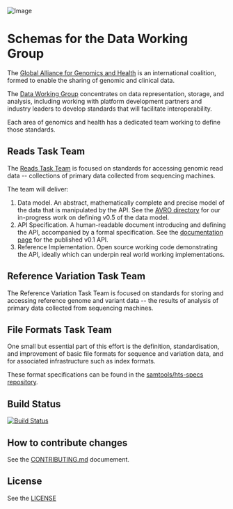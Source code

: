 ![Image](http://genomicsandhealth.org/files/logo_ga.png)


# Schemas for the Data Working Group


The [Global Alliance for Genomics and Health][ga4gh] is an international
coalition, formed to enable the sharing of genomic and clinical data.

The [Data Working Group](http://genomicsandhealth.org/files/public/Priorities%20-%20without%20membership%20DWG_0.pdf) concentrates on data representation, storage, and analysis, including working with platform development partners and industry leaders to develop standards that will facilitate interoperability.

Each area of genomics and health has a dedicated team working to define those standards.


## Reads Task Team

The [Reads Task Team](https://groups.google.com/forum/#!forum/dwgreadtaskteam) is focused on standards for accessing genomic read data -- collections of primary data collected from sequencing machines.

The team will deliver:
  1. Data model. An abstract, mathematically complete and precise model of the data that is manipulated by the API. See the [AVRO directory](src/main/resources/avro) for our in-progress work on defining v0.5 of the data model. 
  2. API Specification. A human-readable document introducing and defining the API, accompanied by a formal specification. See the [documentation page](https://ga4gh.github.io/apis/reads/v0.1/) for the published v0.1 API.
  3. Reference Implementation. Open source working code demonstrating the API, ideally which can underpin real world working implementations.

## Reference Variation Task Team

The Reference Variation Task Team is focused on standards for storing and accessing reference genome and variant data -- the results of analysis of primary data collected from sequencing machines.

## File Formats Task Team

One small but essential part of this effort is the definition,
standardisation, and improvement of basic file formats for sequence and
variation data, and for associated infrastructure such as index formats.

These format specifications can be found in the
[samtools/hts-specs repository][hts-specs].

[ga4gh]:      http://genomicsandhealth.org/
[hts-specs]:  https://github.com/samtools/hts-specs


## Build Status

[![Build Status](https://travis-ci.org/ga4gh/schemas.svg?branch=master)](https://travis-ci.org/ga4gh/schemas)

## How to contribute changes

See the [CONTRIBUTING.md](CONTRIBUTING.md) documement.

## License

See the [LICENSE](LICENSE)

